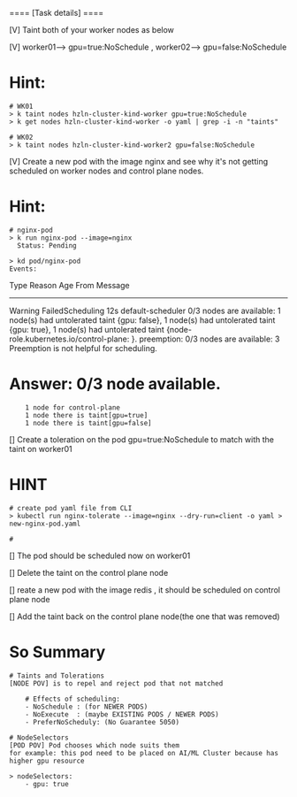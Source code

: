 ==== [Task details] ====

[V] Taint both of your worker nodes as below

[V] worker01--> gpu=true:NoSchedule , worker02--> gpu=false:NoSchedule

  # Hint:
  	# WK01
	> k taint nodes hzln-cluster-kind-worker gpu=true:NoSchedule
	> k get nodes hzln-cluster-kind-worker -o yaml | grep -i -n "taints"
	
	# WK02
	> k taint nodes hzln-cluster-kind-worker2 gpu=false:NoSchedule
	

[V] Create a new pod with the image nginx and see why it's not getting scheduled on worker nodes and control plane nodes.

  # Hint:
	# nginx-pod
	> k run nginx-pod --image=nginx
	  Status: Pending

	> kd pod/nginx-pod
	Events:
  Type     Reason            Age   From               Message
  ----     ------            ----  ----               -------
  Warning  FailedScheduling  12s   default-scheduler  0/3 nodes are available: 1 node(s) had untolerated taint {gpu: false}, 1 node(s) had untolerated taint {gpu: true}, 1 node(s) had untolerated taint {node-role.kubernetes.io/control-plane: }. preemption: 0/3 nodes are available: 3 Preemption is not helpful for scheduling.

  # Answer: 0/3 node available.
		1 node for control-plane
		1 node there is taint[gpu=true]
		1 node there is taint[gpu=false]

[] Create a toleration on the pod gpu=true:NoSchedule to match with the taint on worker01

  # HINT
	# create pod yaml file from CLI
	> kubectl run nginx-tolerate --image=nginx --dry-run=client -o yaml > new-nginx-pod.yaml

	# 

[] The pod should be scheduled now on worker01

[] Delete the taint on the control plane node

[] reate a new pod with the image redis , it should be scheduled on control plane node

[] Add the taint back on the control plane node(the one that was removed)



# So Summary

	# Taints and Tolerations
	[NODE POV] is to repel and reject pod that not matched

		# Effects of scheduling:
		- NoSchedule : (for NEWER PODS)
		- NoExecute  : (maybe EXISTING PODS / NEWER PODS)
		- PreferNoScheduly: (No Guarantee 5050)

	# NodeSelectors
	[POD POV] Pod chooses which node suits them
	for example: this pod need to be placed on AI/ML Cluster because has higher gpu resource

	> nodeSelectors:
	    - gpu: true


